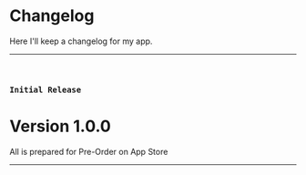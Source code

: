 # Changelog
Here I'll keep a changelog for my app.
________
<br>

### `Initial Release`
# **Version 1.0.0**
All is prepared for Pre-Order on App Store

________
<br>
